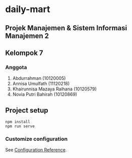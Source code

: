 # daily-mart

## Projek Manajemen & Sistem Informasi Manajemen 2
## Kelompok 7

### Anggota
1. Abdurrahman			           (10120005)
2. Annisa Umulfath	  		     (11120218)
3. Khairunnisa Mazaya Raihana	 (10120579)
4. Novia Putri Bahirah		     (10120869)


## Project setup
```
npm install
npm run serve
```



### Customize configuration
See [Configuration Reference](https://cli.vuejs.org/config/).
